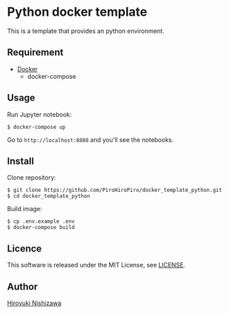 # Python docker template

This is a template that provides an python environment.

## Requirement

- [Docker](https://www.docker.com/)
  - docker-compose

## Usage

Run Jupyter notebook:

```console
$ docker-compose up
```

Go to `http://localhost:8888` and you'll see the notebooks.

## Install

Clone repository:

```console
$ git clone https://github.com/PiroHiroPiro/docker_template_python.git
$ cd docker_template_python
```

Build image:

```console
$ cp .env.example .env
$ docker-compose build
```

## Licence

This software is released under the MIT License, see [LICENSE](https://github.com/PiroHiroPiro/docker_template_python_pipenv_circleci/blob/master/LICENSE).

## Author

[Hiroyuki Nishizawa](https://github.com/PiroHiroPiro)
